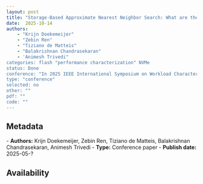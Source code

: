 ```yaml
---
layout: post
title: "Storage-Based Approximate Nearest Neighbor Search: What are the Performance Cost and I/O Characteristics?"
date:  2025-10-14
authors: 
    - "Krijn Doekemeijer"
    - "Zebin Ren" 
    - "Tiziano de Matteis"
    - "Balakrishnan Chandrasekaran"
    - 'Animesh Trivedi" 
categories: flash "performance characterization" NVMe 
status: Done
conference: "In 2025 IEEE International Symposium on Workload Characterization (IISWC)"
type: "conference"
selected: no
other: ""
pdf: ""
code: ""
---
```


<h2>Metadata</h2>
- <b>Authors:</b> Krijn Doekemeijer, Zebin Ren, Tiziano de Matteis, Balakrishnan Chandrasekaran, Animesh Trivedi
- <b>Type:</b> Conference paper
- <b>Publish date:</b> 2025-05-?

<h2>Availability</h2>
